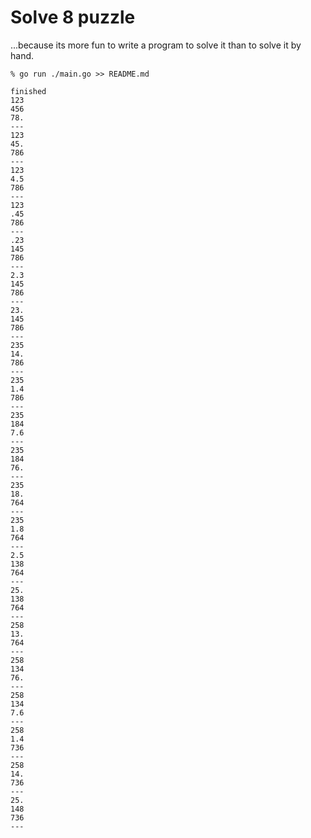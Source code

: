 # Solve 8 puzzle

...because its more fun to write a program to solve it than to solve it by hand.


```
% go run ./main.go >> README.md

finished
123
456
78.
---
123
45.
786
---
123
4.5
786
---
123
.45
786
---
.23
145
786
---
2.3
145
786
---
23.
145
786
---
235
14.
786
---
235
1.4
786
---
235
184
7.6
---
235
184
76.
---
235
18.
764
---
235
1.8
764
---
2.5
138
764
---
25.
138
764
---
258
13.
764
---
258
134
76.
---
258
134
7.6
---
258
1.4
736
---
258
14.
736
---
25.
148
736
---
```
